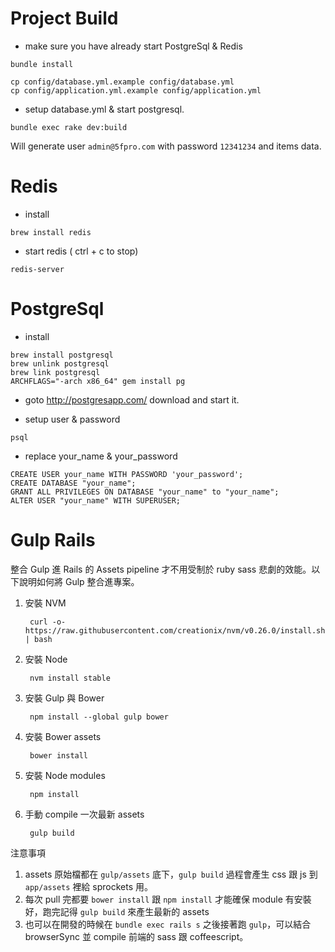 Project Build
===============

- make sure you have already start PostgreSql & Redis

```
bundle install
```

```
cp config/database.yml.example config/database.yml
cp config/application.yml.example config/application.yml
```

- setup database.yml & start postgresql.

```
bundle exec rake dev:build
```

Will generate user `admin@5fpro.com` with password `12341234` and items data.


Redis
================

- install

```
brew install redis
```

- start redis ( ctrl + c to stop)

```
redis-server
```

PostgreSql
=================

- install

```
brew install postgresql
brew unlink postgresql
brew link postgresql
ARCHFLAGS="-arch x86_64" gem install pg
```

- goto http://postgresapp.com/ download and start it.

- setup user & password

```
psql
```

- replace your_name & your_password

```
CREATE USER your_name WITH PASSWORD 'your_password';
CREATE DATABASE "your_name";
GRANT ALL PRIVILEGES ON DATABASE "your_name" to "your_name";
ALTER USER "your_name" WITH SUPERUSER;
```


Gulp Rails
=============================

整合 Gulp 進 Rails 的 Assets pipeline 才不用受制於 ruby sass 悲劇的效能。以下說明如何將 Gulp 整合進專案。

1. 安裝 NVM
        
        curl -o- https://raw.githubusercontent.com/creationix/nvm/v0.26.0/install.sh | bash

2. 安裝 Node

        nvm install stable

3. 安裝 Gulp 與 Bower

        npm install --global gulp bower

4. 安裝 Bower assets

        bower install

5. 安裝 Node modules

        npm install

6. 手動 compile 一次最新 assets

        gulp build

注意事項

1. assets 原始檔都在 `gulp/assets` 底下，`gulp build` 過程會產生 css 跟 js 到 `app/assets` 裡給 sprockets 用。
2. 每次 pull 完都要 `bower install` 跟 `npm install` 才能確保 module 有安裝好，跑完記得 `gulp build` 來產生最新的 assets
3. 也可以在開發的時候在 `bundle exec rails s` 之後接著跑 `gulp`，可以結合 browserSync 並 compile 前端的 sass 跟 coffeescript。